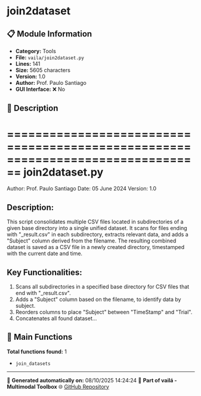 # join2dataset

## 📋 Module Information

- **Category:** Tools
- **File:** `vaila/join2dataset.py`
- **Lines:** 141
- **Size:** 5605 characters
- **Version:** 1.0
- **Author:** Prof. Paulo Santiago
- **GUI Interface:** ❌ No

## 📖 Description


================================================================================
join2dataset.py
================================================================================
Author: Prof. Paulo Santiago
Date: 05 June 2024
Version: 1.0

Description:
------------
This script consolidates multiple CSV files located in subdirectories of a given
base directory into a single unified dataset. It scans for files ending with
"_result.csv" in each subdirectory, extracts relevant data, and adds a "Subject"
column derived from the filename. The resulting combined dataset is saved as a
CSV file in a newly created directory, timestamped with the current date and time.

Key Functionalities:
---------------------
1. Scans all subdirectories in a specified base directory for CSV files that
   end with "_result.csv".
2. Adds a "Subject" column based on the filename, to identify data by subject.
3. Reorders columns to place "Subject" between "TimeStamp" and "Trial".
4. Concatenates all found dataset...

## 🔧 Main Functions

**Total functions found:** 1

- `join_datasets`




---

📅 **Generated automatically on:** 08/10/2025 14:24:24
🔗 **Part of vailá - Multimodal Toolbox**
🌐 [GitHub Repository](https://github.com/vaila-multimodaltoolbox/vaila)
